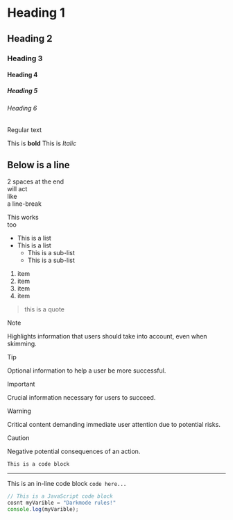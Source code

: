 # Heading 1
## Heading 2
### Heading 3
#### Heading 4
##### Heading 5
###### Heading 6

Regular text  

This is **bold**
This is _Italic_

Below is a line
---

2 spaces at the end  
will act  
like  
a line-break  

This works <br> too

- This is a list
- This is a list
  - This is a sub-list
  - This is a sub-list

1. item
2. item
3. item
4. item

> this is a quote  

> [!NOTE]  
> Highlights information that users should take into account, even when skimming.

> [!TIP]
> Optional information to help a user be more successful.

> [!IMPORTANT]  
> Crucial information necessary for users to succeed.

> [!WARNING]  
> Critical content demanding immediate user attention due to potential risks.

> [!CAUTION]
> Negative potential consequences of an action.


```
This is a code block
```

--- 

This is an in-line code block `code here...`

``` javascript
// This is a JavaScript code block
cosnt myVarible = "Darkmode rules!"
console.log(myVarible);
```
